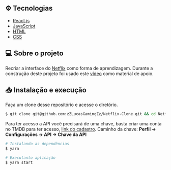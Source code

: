 ## :gear: Tecnologias

-  [React.js](https://pt-br.reactjs.org/)
-  [JavaScript](https://developer.mozilla.org/pt-BR/docs/Web/JavaScript)
-  [HTML](https://developer.mozilla.org/pt-BR/docs/Web/HTML)
-  [CSS](https://developer.mozilla.org/pt-BR/docs/Web/CSS)

## 💻 Sobre o projeto

Recriar a interface do [Netflix](https://www.netflix.com/) como forma de aprendizagem. Durante a construção deste projeto foi usado este [vídeo](https://www.youtube.com/watch?v=tBweoUiMsDg&ab_channel=BoniekyLacerda) como material de apoio.

## 📥 Instalação e execução

Faça um clone desse repositório e acesse o diretório.

```bash
$ git clone git@github.com:zZLucasGamingZz/Netflix-Clone.git && cd Netflix-Clone
```

Para ter acesso a API você precisará de uma chave, basta criar uma conta no TMDB para ter acesso, [link do cadastro](https://www.themoviedb.org/signup). Caminho da chave: **Perfil -> Configurações -> API -> Chave da API**

```bash
# Instalando as dependências
$ yarn

# Executanto aplicação
$ yarn start
```
